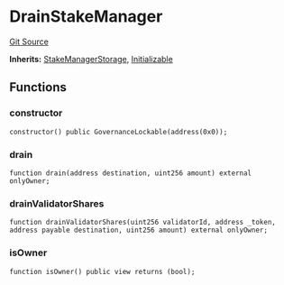 # DrainStakeManager
[Git Source](https://github.com/maticnetwork/contracts/blob/155f729fd8db0676297384375468d4d45b8aa44e/contracts/common/misc/DrainStakeManager.sol)

**Inherits:**
[StakeManagerStorage](/contracts/staking/stakeManager/StakeManagerStorage.sol/contract.StakeManagerStorage.md), [Initializable](/contracts/common/mixin/Initializable.sol/contract.Initializable.md)


## Functions
### constructor


```solidity
constructor() public GovernanceLockable(address(0x0));
```

### drain


```solidity
function drain(address destination, uint256 amount) external onlyOwner;
```

### drainValidatorShares


```solidity
function drainValidatorShares(uint256 validatorId, address _token, address payable destination, uint256 amount) external onlyOwner;
```

### isOwner


```solidity
function isOwner() public view returns (bool);
```

